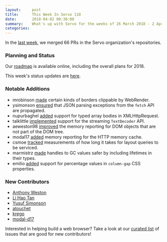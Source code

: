 ```yaml
---
layout:     post
title:      This Week In Servo 110
date:       2018-04-02 00:30:00
summary:    What's up with Servo for the weeks of 26 March 2018 - 2 April 2018
categories:
---
```


In the [last week](https://github.com/pulls?utf8=%E2%9C%93&q=is%3Apr+is%3Amerged+closed%3A2018-03-26..2018-04-02+user%3Aservo+),
we merged 66 PRs in the Servo organization's repositories.

### Planning and Status

Our [roadmap](https://github.com/servo/servo/wiki/Roadmap) is available online, including the overall plans for 2018.

This week's status updates are [here](https://www.standu.ps/project/servo/).

### Notable Additions

- mrobinson [made](https://github.com/servo/webrender/pull/2578) certain kinds of borders clippable by WebRender.
- ysimonson [ensured](https://github.com/servo/servo/pull/20450) that JSON parsing exceptions from the `fetch` API are propagated.
- nupurbaghel [added](https://github.com/servo/servo/pull/20434) support for typed array bodies in XMLHttpRequest.
- talklittle [implemented](https://github.com/servo/servo/pull/20431) support for the streaming `TextDecoder` API.
- aeweston98 [improved](https://github.com/servo/servo/pull/20430) the memory reporting for DOM objects that are not part of the DOM tree.
- modal17 [added](https://github.com/servo/servo/pull/20391) memory reporting for the HTTP memory cache.
- csmoe [tracked](https://github.com/servo/servo/pull/20307) measurements of how long it takes for layout queries to be serviced.
- marmistrz [made](https://github.com/servo/servo/pull/20246) handles to GC values safer by including lifetimes in their types.
- emilio [added](https://github.com/servo/servo/pull/20499) support for percentage values in `column-gap` CSS properties.

### New Contributors

- [Anthony Weston](https://github.com/aeweston98)
- [Li Hao Tan](https://github.com/LiHaoTan)
- [Yusuf Simonson](https://github.com/ysimonson)
- [atouchet](https://github.com/atouchet)
- [krego](https://github.com/kregoslup)
- [modal-d17](https://github.com/modal17)

Interested in helping build a web browser? Take a look at our [curated list](https://starters.servo.org/) of issues that are good for new contributors!
